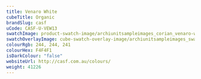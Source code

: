 ```yaml
---
title: Venaro White
cubeTitle: Organic
brandSlug: casf
uCode: CASF-U-VEW13
swatchImage: product-swatch-image/archiunitsampleimages_corian_venaro-white.jpg
swatchOverlayImage: cube-swatch-overlay-image/archiunitsampleimages_swatch-overlay_corian.png
colourRgb: 244, 244, 241
colourHex: F4F4F1
isDarkColour: "false"
websiteUrl: http://casf.com.au/colours/
weight: 41226
---
```

